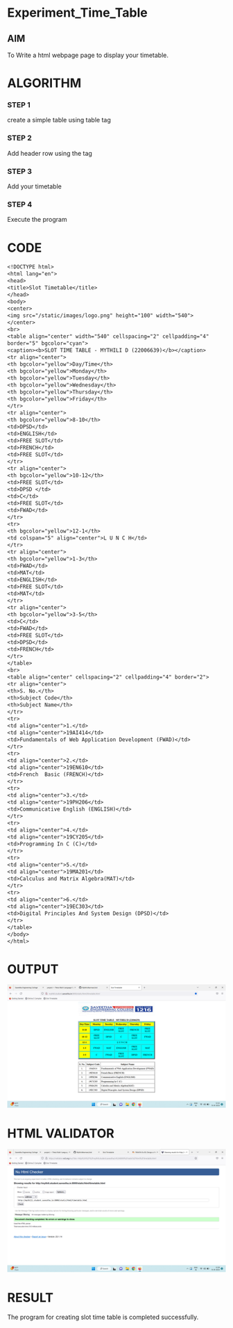 # Experiment_Time_Table

## AIM
To Write a html webpage page to display your timetable.

# ALGORITHM
### STEP 1
create a simple table using table tag

### STEP 2
Add header row using the tag

### STEP 3
Add your timetable

### STEP 4
Execute the program

# CODE
```
<!DOCTYPE html>
<html lang="en">
<head>
<title>Slot Timetable</title>
</head>
<body>
<center>
<img src="/static/images/logo.png" height="100" width="540">
</center>
<br>
<table align="center" width="540" cellspacing="2" cellpadding="4" border="5" bgcolor="cyan">
<caption><b>SLOT TIME TABLE - MYTHILI D (22006639)</b></caption>
<tr align="center">
<th bgcolor="yellow">Day/Time</th>
<th bgcolor="yellow">Monday</th>
<th bgcolor="yellow">Tuesday</th>
<th bgcolor="yellow">Wednesday</th>
<th bgcolor="yellow">Thursday</th>
<th bgcolor="yellow">Friday</th>
</tr>
<tr align="center">
<th bgcolor="yellow">8-10</th>
<td>DPSD</td>
<td>ENGLISH</td>
<td>FREE SLOT</td>
<td>FRENCH</td>
<td>FREE SLOT</td>
</tr>
<tr align="center">
<th bgcolor="yellow">10-12</th>
<td>FREE SLOT</td>
<td>DPSD </td>
<td>C</td>
<td>FREE SLOT</td>
<td>FWAD</td>
</tr>
<tr>
<th bgcolor="yellow">12-1</th>
<td colspan="5" align="center">L U N C H</td>
</tr>
<tr align="center">
<th bgcolor="yellow">1-3</th>
<td>FWAD</td>
<td>MAT</td>
<td>ENGLISH</td>
<td>FREE SLOT</td>
<td>MAT</td>
</tr>
<tr align="center">
<th bgcolor="yellow">3-5</th>
<td>C</td>
<td>FWAD</td>
<td>FREE SLOT</td>
<td>DPSD</td>
<td>FRENCH</td>
</tr>
</table>
<br>
<table align="center" cellspacing="2" cellpadding="4" border="2">
<tr align="center">
<th>S. No.</th>
<th>Subject Code</th>
<th>Subject Name</th>
</tr>
<tr>
<td align="center">1.</td>
<td align="center">19AI414</td>
<td>Fundamentals of Web Application Development (FWAD)</td>
</tr>
<tr>
<td align="center">2.</td>
<td align="center">19EN610</td>
<td>French  Basic (FRENCH)</td>
</tr>
<tr>
<td align="center">3.</td>
<td align="center">19PH206</td>
<td>Communicative English (ENGLISH)</td>
</tr>
<tr>
<td align="center">4.</td>
<td align="center">19CY205</td>
<td>Programming In C (C)</td>
</tr>
<tr>
<td align="center">5.</td>
<td align="center">19MA201</td>
<td>Calculus and Matrix Algebra(MAT)</td>
</tr>
<tr>
<td align="center">6.</td>
<td align="center">19EC303</td>
<td>Digital Principles And System Design (DPSD)</td>
</tr>
</table>
</body>
</html>
```

# OUTPUT
![OUTPUT](./out.png)

# HTML VALIDATOR
![HTML VALIDATOR](./valid.png)

# RESULT
The program for creating slot time table is completed successfully.